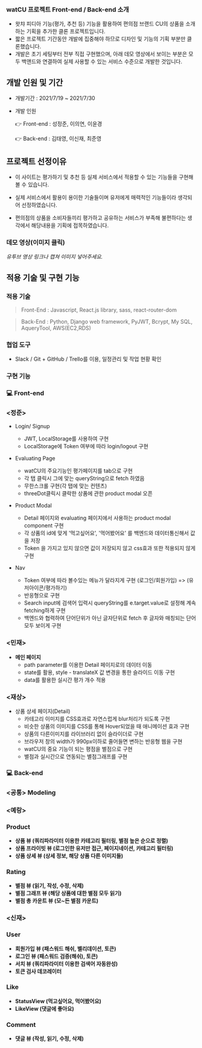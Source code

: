 ### watCU **프로젝트 Front-end / Back-end 소개**

- 왓챠 피디아 기능(평가, 추천 등) 기능을 활용하여 편의점 브랜드 CU의 상품을 소개하는 기획을 추가한 클론 프로젝트입니다.
- 짧은 프로젝트 기간동안 개발에 집중해야 하므로 디자인 및 기능의 기획 부분만 클론했습니다.
- 개발은 초기 세팅부터 전부 직접 구현했으며, 아래 데모 영상에서 보이는 부분은 모두 백앤드와 연결하여 실제 사용할 수 있는 서비스 수준으로 개발한 것입니다.

## **개발 인원 및 기간**

- 개발기간 : 2021/7/19 ~ 2021/7/30
- 개발 인원

    👉  Front-end : 성정준, 이의연, 이윤경 

    👉  Back-end : 김태영, 이신재, 최준영

## **프로젝트 선정이유**

- 이 사이트는 평가하기 및 추천 등 실제 서비스에서 적용할 수 있는 기능들을 구현해 볼 수 있습니다.

- 실제 서비스에서 활용이 용이한 기술들이며 유저에게 매력적인 기능들이라 생각되어 선정하였습니다.
- 편의점의 상품을 소비자들끼리 평가하고 공유하는 서비스가 부족해 불편하다는 생각에서 해당내용을 기획에 접목하였습니다.

### **데모 영상(이미지 클릭)**

*유투브 영상 링크나 캡쳐 이미지 넣어주세요.*

## **적용 기술 및 구현 기능**

### **적용 기술**

> Front-End : Javascript, React.js library, sass, react-router-dom

> Back-End : Python, Django web framework,  PyJWT, Bcrypt, My SQL, AqueryTool, AWS(EC2,RDS)

### 협업 **도구**

- Slack / Git + GitHub / Trello를 이용, 일정관리 및 작업 현황 확인

### **구현 기능**

### 💻  Front-end

### <정준>

- Login/ Signup
  - JWT, LocalStorage를 사용하여 구현
  - LocalStorage에 Token 여부에 따라 login/logout 구현

- Evaluating Page
  - watCU의 주요기능인 평가페이지를 tab으로 구현
  - 각 탭 클릭시 그에 맞는 queryString으로 fetch 하였음
  - 무한스크롤 구현(각 탭에 맞는 컨텐츠)
  - threeDot클릭시 클락한 상품에 관한 product modal 오픈
   
- Product Modal
  - Detail 페이지와 evaluating 페이지에서 사용하는 product modal component 구현
  - 각 상품의 id에 맞게 '먹고싶어요', '먹어봤어요' 를 백엔드와 데이터통신해서 값을 저장
  - Token 을 가지고 있지 않으면 값이 저장되지 않고 css효과 또한 적용되지 않게 구현
  
- Nav
  - Token 여부에 따라 볼수있는 메뉴가 달라지게 구현 (로그인/회원가입) => (유저아이콘/평가하기)
  - 반응형으로 구현
  - Search input에 검색어 입력시 queryString를 e.target.value로 설정해 계속 fetching하게 구현
  - 백엔드와 협력하여 단어단위가 아닌 글자단위로 fetch 후 글자와 매칭되는 단어 모두 보이게 구현

### <민재>

- **메인 페이지**
    - path parameter를 이용한 Detail 페이지로의 데이터 이동
    - state를 활용, style - translateX 값 변경을 통한 슬라이드 이동 구현
    - data를 활용한 실시간 평가 개수 적용

### <재상>

- 상품 상세 페이지(Detail)
  - 카테고리 이미지를 CSS효과로 자연스럽게 blur처리가 되도록 구현
  - 비슷한 상품의 이미지를 CSS를 통해 Hover되었을 때 애니메이션 효과 구현
  - 상품의 다른이미지를 라이브러리 없이 슬라이더로 구현
  - 브라우저 창의 width가 990px이하로 줄어들면 변하는 반응형 웹을 구현
  - watCU의 중요 기능이 되는 평점을 별점으로 구현
  - 별점과 실시간으로 연동되는 별점그래프를 구현

### 💻  Back-end

### <공통> Modeling

### <예랑>

### Product

- **상품 뷰 (쿼리파라미터 이용한 카테고리 필터링, 별점 높은 순으로 정렬)**
- **상품 프라이빗 뷰 (로그인한 유저만 접근, 페이지네이션, 카테고리 필터링)**
- **상품 상세 뷰 (상세 정보, 해당 상품 다른 이미지들)**

### Rating

- **별점 뷰 (읽기, 작성, 수정, 삭제)**
- **별점 그래프 뷰 (해당 상품에 대한 별점 모두 읽기)**
- **별점 총 카운트 뷰 (모~든 별점 카운트)**

### <신재>

### User

- **회원가입 뷰 (패스워드 해쉬, 벨리데이션, 토큰)**
- **로그인 뷰 (패스워드 검증(해쉬), 토큰)**
- **서치 뷰 (쿼리파라미터 이용한 검색어 자동완성)**
- **토큰 검사 데코레이터**

### Like

- **StatusView (먹고싶어요, 먹어봤어요)**
- **LikeView (댓글에 좋아요)**

### Comment

- **댓글 뷰 (작성, 읽기, 수정, 삭제)**




